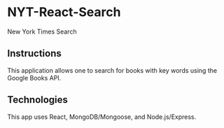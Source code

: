 # NYT-React-Search
New York Times Search

## Instructions

This application allows one to search for books with key words using the Google Books API.

## Technologies

This app uses React, MongoDB/Mongoose, and Node.js/Express.

